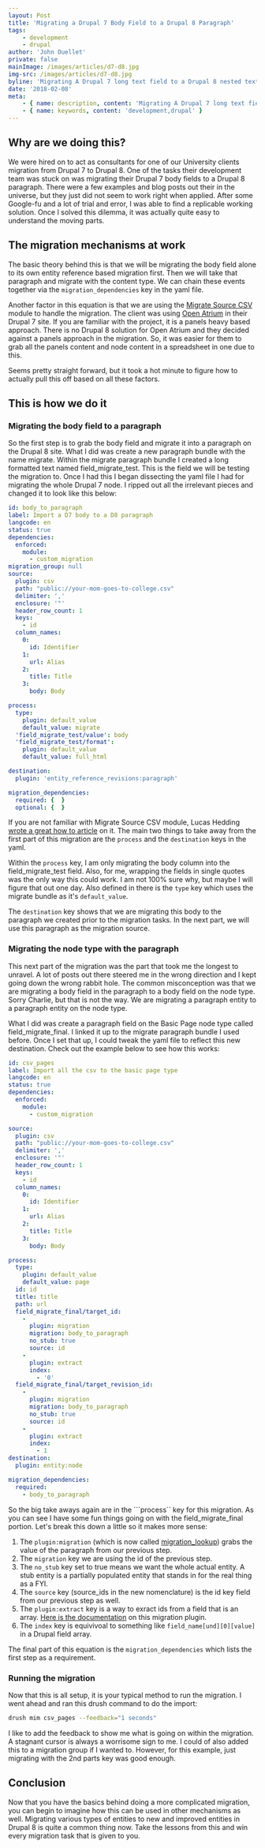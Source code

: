 ```yaml
---
layout: Post
title: 'Migrating a Drupal 7 Body Field to a Drupal 8 Paragraph'
tags:
    - development
    - drupal
author: 'John Ouellet'
private: false
mainImage: /images/articles/d7-d8.jpg
img-src: /images/articles/d7-d8.jpg
byline: 'Migrating A Drupal 7 long text field to a Drupal 8 nested text field in a paragraph is a two step process.  It is quick and easy once you get the basic grasp of the mechanisms involved.'
date: '2018-02-08'
meta:
    - { name: description, content: 'Migrating A Drupal 7 long text field to a Drupal 8 nested text field in a paragraph is a two step process.  It is quick and easy once you get the basic grasp of the mechanisms involved.' }
    - { name: keywords, content: 'development,drupal' }
---
```


Why are we doing this?
----------------------

We were hired on to act as consultants for one of our University clients migration from Drupal 7 to Drupal 8.  One of the tasks their development team was stuck on was migrating their Drupal 7 body fields to a Drupal 8 paragraph.  There were a few examples and blog posts out their in the universe, but they just did not seem to work right when applied.  After some Google-fu and a lot of trial and error, I was able to find a replicable working solution.  Once I solved this dilemma, it was actually quite easy to understand the moving parts.

The migration mechanisms at work
---------------------------------

The basic theory behind this is that we will be migrating the body field alone to its own entity reference based migration first.  Then we will take that paragraph and migrate with the content type.  We can chain these events together via the ```migration_dependencies``` key in the yaml file.

Another factor in this equation is that we are using the [Migrate Source CSV](https://www.drupal.org/project/migrate_source_csv) module to handle the migration. The client was using [Open Atrium](https://www.drupal.org/project/openatrium) in their Drupal 7 site.  If you are familiar with the project, it is a panels heavy based approach.  There is no Drupal 8 solution for Open Atrium and they decided against a panels approach in the migration.  So, it was easier for them to grab all the panels content and node content in a spreadsheet in one due to this.

Seems pretty straight forward, but it took a hot minute to figure how to actually pull this off based on all these factors.

This is how we do it
---------------------

### Migrating the body field to a paragraph

So the first step is to grab the body field and migrate it into a paragraph on the Drupal 8 site.  What I did was create a new paragraph bundle with the name migrate.  Within the migrate paragraph bundle I created a long formatted text named field_migrate_test.  This is the field we will be testing the migration to.  Once I had this I began dissecting the yaml file I had for migrating the whole Drupal 7 node.  I ripped out all the irrelevant pieces and changed it to look like this below:

```yaml
id: body_to_paragraph
label: Import a D7 body to a D8 paragraph
langcode: en
status: true
dependencies:
  enforced:
    module:
      - custom_migration
migration_group: null
source:
  plugin: csv
  path: "public://your-mom-goes-to-college.csv"
  delimiter: ','
  enclosure: '"'
  header_row_count: 1
  keys:
    - id
  column_names:
    0:
      id: Identifier
    1:
      url: Alias
    2:
      title: Title
    3:
      body: Body

process:
  type:
    plugin: default_value
    default_value: migrate
  'field_migrate_test/value': body
  'field_migrate_test/format':
    plugin: default_value
    default_value: full_html

destination:
  plugin: 'entity_reference_revisions:paragraph'

migration_dependencies:
  required: {  }
  optional: {  }
```

If you are not familiar with Migrate Source CSV module, Lucas Hedding [wrote a great how to article](https://www.mtech-llc.com/blog/lucas-hedding/migrating-using-csv) on it.  The main two things to take away from the first part of this migration are the ```process``` and the ```destination``` keys in the yaml.

Within the ```process``` key, I am only migrating the body column into the field_migrate_test field.  Also, for me, wrapping the fields in single quotes was the only way this could work.  I am not 100% sure why, but maybe I will figure that out one day.  Also defined in there is the ```type``` key which uses the migrate bundle as it's ```default_value```.

The ```destination``` key shows that we are migrating this body to the paragraph we created prior to the migration tasks.  In the next part, we will use this paragraph as the migration source.

### Migrating the node type with the paragraph

This next part of the migration was the part that took me the longest to unravel.  A lot of posts out there steered me in the wrong direction and I kept going down the wrong rabbit hole.  The common misconception was that we are migrating a body field in the paragraph to a body field on the node type.  Sorry Charlie, but that is not the way.  We are migrating a paragraph entity to a paragraph entity on the node type.

What I did was create a paragraph field on the Basic Page node type called field_migrate_final.  I linked it up to the migrate paragraph bundle I used before.  Once I set that up, I could tweak the yaml file to reflect this new destination.  Check out the example below to see how this works:

```yaml
id: csv_pages
label: Import all the csv to the basic page type
langcode: en
status: true
dependencies:
  enforced:
    module:
      - custom_migration

source:
  plugin: csv
  path: "public://your-mom-goes-to-college.csv"
  delimiter: ','
  enclosure: '"'
  header_row_count: 1
  keys:
    - id
  column_names:
    0:
      id: Identifier
    1:
      url: Alias
    2:
      title: Title
    3:
      body: Body

process:
  type:
    plugin: default_value
    default_value: page
  id: id
  title: title
  path: url
  field_migrate_final/target_id:
    -
      plugin: migration
      migration: body_to_paragraph
      no_stub: true
      source: id
    -
      plugin: extract
      index:
        - '0'
  field_migrate_final/target_revision_id:
    -
      plugin: migration
      migration: body_to_paragraph
      no_stub: true
      source: id
    -
      plugin: extract
      index:
        - 1
destination:
  plugin: entity:node

migration_dependencies:
  required:
    - body_to_paragraph
```

So the big take aways again are in the ```process`` key for this migration.  As you can see I have some fun things going on with the field_migrate_final portion.  Let's break this down a little so it makes more sense:
1. The ```plugin:migration``` (which is now called [migration_lookup](https://www.drupal.org/docs/8/api/migrate-api/migrate-process-plugins/process-plugin-migration_lookup-formerly-migration)) grabs the value of the paragraph from our previous step.
1. The ```migration``` key we are using the id of the previous step.
1. The ```no_stub``` key set to true means we want the whole actual entity.  A stub entity is a partially populated entity that stands in for the real thing as a FYI.
1. The ```source``` key (source_ids in the new nomenclature) is the id key field from our previous step as well.
1. The ```plugin:extract``` key is a way to exract ids from a field that is an array.  [Here is the documentation](https://api.drupal.org/api/drupal/core%21modules%21migrate%21src%21Plugin%21migrate%21process%21Extract.php/class/Extract) on this migration plugin.
1. The ```index``` key is equivivoal to something like ```field_name[und][0][value]``` in a Drupal field array.

The final part of this equation is the ```migration_dependencies``` which lists the first step as a requirement.

### Running the migration

Now that this is all setup, it is your typical method to run the migration.  I went ahead and ran this drush command to do the import:

```bash
drush mim csv_pages --feedback="1 seconds"
```

I like to add the feedback to show me what is going on within the migration.  A stagnant cursor is always a worrisome sign to me.  I could of also added this to a migration group if I wanted to.  However, for this example, just migrating with the 2nd parts key was good enough.


Conclusion
----------

Now that you have the basics behind doing a more complicated migration, you can begin to imagine how this can be used in other mechanisms as well.  Migrating various types of entities to new and improved entities in Drupal 8 is quite a common thing now.
Take the lessons from this and win every migration task that is given to you.
